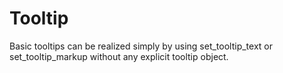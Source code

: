 # Tooltip

Basic tooltips can be realized simply by using set_tooltip_text or set_tooltip_markup without any explicit tooltip object.
